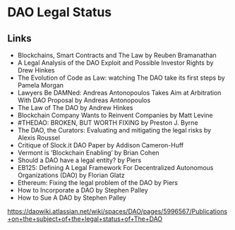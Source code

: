 # DAO Legal Status


## Links 

* Blockchains, Smart Contracts and The Law by	Reuben Bramanathan
* A Legal Analysis of the DAO Exploit and Possible Investor Rights by Drew Hinkes
* The Evolution of Code as Law: watching The DAO take its first steps by Pamela Morgan
* Lawyers Be DAMNed: Andreas Antonopoulos Takes Aim at Arbitration With DAO Proposal by Andreas Antonopoulos
* The Law of The DAO by Andrew Hinkes
* Blockchain Company Wants to Reinvent Companies by Matt Levine
* #THEDAO: BROKEN, BUT WORTH FIXING by Preston J. Byrne
* The DAO, the Curators: Evaluating and mitigating the legal risks by Alexis Roussel
* Critique of Slock.it DAO Paper by Addison Cameron-Huff
* Vermont is ‘Blockchain Enabling’ by Brian Cohen
* Should a DAO have a legal entity? by Piers
* EB125: Defining A Legal Framework For Decentralized Autonomous Organizations (DAO) by Florian Glatz
* Ethereum: Fixing the legal problem of the DAO by Piers
* How to Incorporate a DAO by Stephen Palley
* How to Sue A DAO by Stephen Palley

https://daowiki.atlassian.net/wiki/spaces/DAO/pages/5996567/Publications+on+the+subject+of+the+legal+status+of+The+DAO
